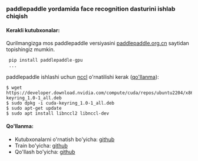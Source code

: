 ### paddlepaddle yordamida face recognition dasturini ishlab chiqish

#### **Kerakli kutubxonalar:**
Qurilmangizga mos paddlepaddle versiyasini [paddlepaddle.org.cn](https://www.paddlepaddle.org.cn/en/install/quick?docurl=/documentation/docs/en/install/pip/linux-pip_en.html) saytidan topishingiz mumkin.
```python
 pip install paddlepaddle-gpu
 ...
```

paddlepaddle ishlashi uchun [nccl](https://developer.nvidia.com/nccl/nccl-download) o'rnatilishi kerak ([qo'llanma](https://docs.nvidia.com/deeplearning/nccl/install-guide/index.html)):
```shell
$ wget https://developer.download.nvidia.com/compute/cuda/repos/ubuntu2204/x86_64/cuda-keyring_1.0-1_all.deb
$ sudo dpkg -i cuda-keyring_1.0-1_all.deb
$ sudo apt-get update
$ sudo apt install libnccl2 libnccl-dev
```

#### **Qo'llanma:**
* Kutubxonalarni o'rnatish bo'yicha: [github](https://github.com/PaddlePaddle/PaddleDetection/blob/release/2.1/docs/tutorials/INSTALL.md)
* Train bo'yicha: [github](https://github.com/PaddlePaddle/PaddleDetection/blob/release/2.1/docs/tutorials/INSTALL.md)
* Qo'llash bo'yicha: [github](https://github.com/PaddlePaddle/PaddleDetection/blob/release/2.1/docs/tutorials/INSTALL.md)
